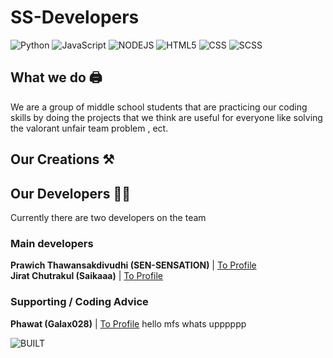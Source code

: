 # SS-Developers

![Python](https://img.shields.io/badge/Python-3776AB?style=for-the-badge&logo=python&logoColor=white) ![JavaScript](https://img.shields.io/badge/JavaScript-F7DF1E?style=for-the-badge&logo=javascript&logoColor=black) ![NODEJS](https://img.shields.io/badge/Node.js-43853D?style=for-the-badge&logo=node.js&logoColor=white) ![HTML5](https://img.shields.io/badge/HTML5-E34F26?style=for-the-badge&logo=html5&logoColor=white) ![CSS](https://img.shields.io/badge/CSS3-1572B6?style=for-the-badge&logo=css3&logoColor=white) ![SCSS](https://img.shields.io/badge/Sass-ff17fb?style=for-the-badge&logo=sass&logoColor=white) 

## What we do 🖨️
We are a group of middle school students that are practicing our coding skills
by doing the projects that we think are useful for everyone like
solving the valorant unfair team problem , ect.

## Our Creations ⚒️


## Our Developers 🧑‍💻
Currently there are two developers on the team

### Main developers </br>
**Prawich Thawansakdivudhi (SEN-SENSATION)** | [To Profile](https://github.com/SEN-SENSATION) </br>
**Jirat Chutrakul (Saikaaa)** | [To Profile](https://github.com/Jiraties)

### Supporting / Coding Advice
**Phawat (Galax028)** | [To Profile](https://github.com/Galax028)
hello mfs whats upppppp

![BUILT](http://forthebadge.com/images/badges/built-by-developers.svg)
